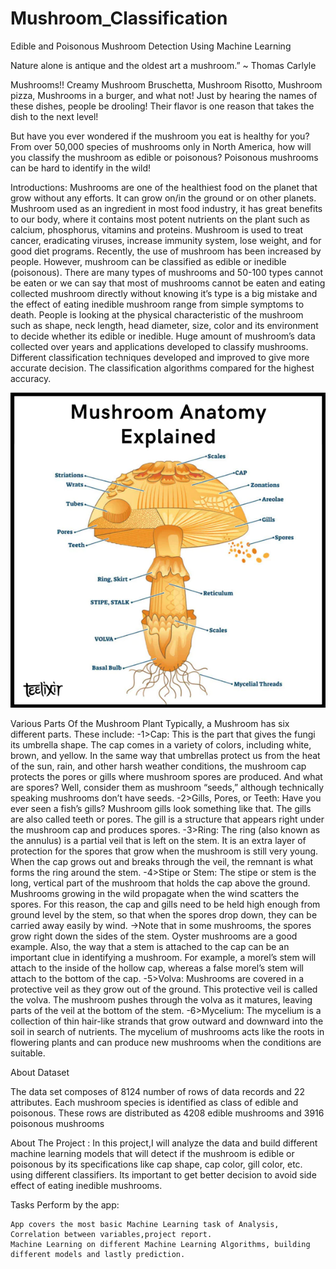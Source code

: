 # Mushroom_Classification
Edible and Poisonous Mushroom Detection Using Machine Learning


Nature alone is antique and the oldest art a mushroom.” ~ Thomas Carlyle

Mushrooms!! Creamy Mushroom Bruschetta, Mushroom Risotto, Mushroom pizza, Mushrooms in a burger, 
and what not! Just by hearing the names of these dishes, people be drooling! Their flavor is one 
reason that takes the dish to the next level!

But have you ever wondered if the mushroom you eat is healthy for you? From over 50,000 species of 
mushrooms only in North America, how will you classify the mushroom as edible or poisonous? Poisonous 
mushrooms can be hard to identify in the wild!




Introductions:
         Mushrooms are one of the healthiest food on the planet that grow without any efforts. It can grow on/in the ground or on other planets. Mushroom used as an            ingredient in most food industry, it has great benefits to our body, where it contains most potent nutrients on the plant such as calcium, phosphorus,                vitamins and proteins. Mushroom is used to treat cancer, eradicating viruses, increase immunity system, lose weight, and for good diet programs. Recently,            the use of mushroom has been increased by people. However, mushroom can be classified as edible or inedible (poisonous). There are many types of mushrooms                         and 50-100 types cannot be eaten or we can say that most of mushrooms cannot be eaten and eating collected mushroom directly without knowing it’s type is a big mistake and the effect of eating inedible mushroom range from simple symptoms to death. People is looking at the physical characteristic of the mushroom such as shape, neck length, head diameter, size, color and its environment to decide whether its edible or inedible. Huge amount of mushroom’s data collected over years and applications developed to classify mushrooms. Different classification techniques developed and improved to give more accurate decision. The classification algorithms compared for the highest accuracy.

![Screenshot](mushroom_parts.png)

Various Parts Of the Mushroom Plant Typically, a Mushroom has six different parts. These include:
-1>Cap: This is the part that gives the fungi its umbrella shape. The cap comes in a variety of colors, including white, brown, and yellow. In the same way that umbrellas protect us from the heat of the sun, rain, and other harsh weather conditions, the mushroom cap protects the pores or gills where mushroom spores are produced. And what are spores? Well, consider them as mushroom “seeds,” although technically speaking mushrooms don’t have seeds.
-2>Gills, Pores, or Teeth: Have you ever seen a fish’s gills? Mushroom gills look something like that. The gills are also called teeth or pores. The gill is a structure that appears right under the mushroom cap and produces spores.
-3>Ring: The ring (also known as the annulus) is a partial veil that is left on the stem. It is an extra layer of protection for the spores that grow when the mushroom is still very young. When the cap grows out and breaks through the veil, the remnant is what forms the ring around the stem.
-4>Stipe or Stem: The stipe or stem is the long, vertical part of the mushroom that holds the cap above the ground. Mushrooms growing in the wild propagate when the wind scatters the spores. For this reason, the cap and gills need to be held high enough from ground level by the stem, so that when the spores drop down, they can be carried away easily by wind.
->Note that in some mushrooms, the spores grow right down the sides of the stem. Oyster mushrooms are a good example. Also, the way that a stem is attached to the cap can be an important clue in identifying a mushroom. For example, a morel’s stem will attach to the inside of the hollow cap, whereas a false morel’s stem will attach to the bottom of the cap.
-5>Volva: Mushrooms are covered in a protective veil as they grow out of the ground. This protective veil is called the volva. The mushroom pushes through the volva as it matures, leaving parts of the veil at the bottom of the stem.
-6>Mycelium: The mycelium is a collection of thin hair-like strands that grow outward and downward into the soil in search of nutrients. The mycelium of mushrooms acts like the roots in flowering plants and can produce new mushrooms when the conditions are suitable.



About Dataset

The data set composes of 8124 number of rows of data records and 22 attributes. Each mushroom species is identified as class of edible and poisonous. These rows are distributed as 4208 edible mushrooms and 3916 poisonous mushrooms



About The Project :
In this project,I will analyze the data and build different machine learning models that will detect if the mushroom is edible or poisonous by its specifications like cap shape, cap color, gill color, etc. using different classifiers. Its important to get better decision to avoid side effect of eating inedible mushrooms.


Tasks Perform by the app:

    App covers the most basic Machine Learning task of Analysis, Correlation between variables,project report.
    Machine Learning on different Machine Learning Algorithms, building different models and lastly prediction.


